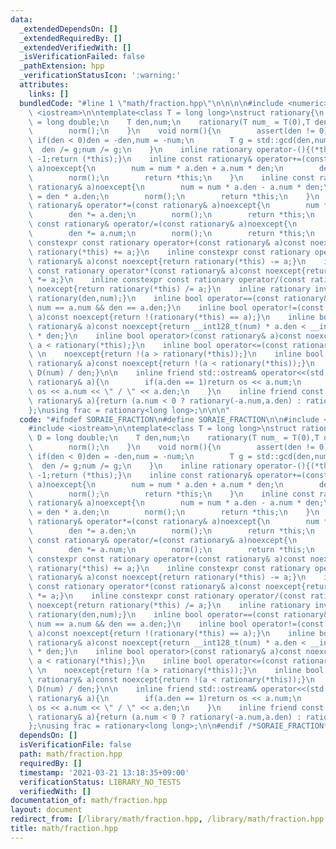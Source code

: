 ```yaml
---
data:
  _extendedDependsOn: []
  _extendedRequiredBy: []
  _extendedVerifiedWith: []
  _isVerificationFailed: false
  _pathExtension: hpp
  _verificationStatusIcon: ':warning:'
  attributes:
    links: []
  bundledCode: "#line 1 \"math/fraction.hpp\"\n\n\n\n#include <numeric>\n#include\
    \ <iostream>\n\ntemplate<class T = long long>\nstruct rationary{\n    using D\
    \ = long double;\n    T den,num;\n    rationary(T num_ = T(0),T den_ = T(1)):den(den_),num(num_){\n\
    \        norm();\n    }\n    void norm(){\n        assert(den != 0);\n       \
    \ if(den < 0)den = -den,num = -num;\n        T g = std::gcd(den,num);\n      \
    \  den /= g;num /= g;\n    }\n    inline rationary operator-(){(*this).num *=\
    \ -1;return (*this);}\n    inline const rationary& operator+=(const rationary&\
    \ a)noexcept{\n        num = num * a.den + a.num * den;\n        den = den * a.den;\n\
    \        norm();\n        return *this;\n    }\n    inline const rationary& operator-=(const\
    \ rationary& a)noexcept{\n        num = num * a.den - a.num * den;\n        den\
    \ = den * a.den;\n        norm();\n        return *this;\n    }\n    inline const\
    \ rationary& operator*=(const rationary& a)noexcept{\n        num *= a.num;\n\
    \        den *= a.den;\n        norm();\n        return *this;\n    }\n    inline\
    \ const rationary& operator/=(const rationary& a)noexcept{\n        num *= a.den;\n\
    \        den *= a.num;\n        norm();\n        return *this;\n    }\n    inline\
    \ constexpr const rationary operator+(const rationary& a)const noexcept{return\
    \ rationary(*this) += a;}\n    inline constexpr const rationary operator-(const\
    \ rationary& a)const noexcept{return rationary(*this) -= a;}\n    inline constexpr\
    \ const rationary operator*(const rationary& a)const noexcept{return rationary(*this)\
    \ *= a;}\n    inline constexpr const rationary operator/(const rationary& a)const\
    \ noexcept{return rationary(*this) /= a;}\n    inline rationary inv()const{return\
    \ rationary(den,num);}\n    inline bool operator==(const rationary& a)const noexcept{return\
    \ num == a.num && den == a.den;}\n    inline bool operator!=(const rationary&\
    \ a)const noexcept{return !(rationary(*this) == a);}\n    inline bool operator<(const\
    \ rationary& a)const noexcept{return __int128_t(num) * a.den < __int128_t(a.num)\
    \ * den;}\n    inline bool operator>(const rationary& a)const noexcept{return\
    \ a < rationary(*this);}\n    inline bool operator<=(const rationary& a)const\
    \ \n    noexcept{return !(a > rationary(*this));}\n    inline bool operator>=(const\
    \ rationary& a)const noexcept{return !(a < rationary(*this));}\n    inline D to_D()const{return\
    \ D(num) / den;}\n\n    inline friend std::ostream& operator<<(std::ostream& os,const\
    \ rationary& a){\n        if(a.den == 1)return os << a.num;\n        else return\
    \ os << a.num << \" / \" << a.den;\n    }\n    inline friend const rationary abs(const\
    \ rationary& a){return (a.num < 0 ? rationary(-a.num,a.den) : rationary(a.num,a.den));}\n\
    };\nusing frac = rationary<long long>;\n\n\n"
  code: "#ifndef SORAIE_FRACTION\n#define SORAIE_FRACTION\n\n#include <numeric>\n\
    #include <iostream>\n\ntemplate<class T = long long>\nstruct rationary{\n    using\
    \ D = long double;\n    T den,num;\n    rationary(T num_ = T(0),T den_ = T(1)):den(den_),num(num_){\n\
    \        norm();\n    }\n    void norm(){\n        assert(den != 0);\n       \
    \ if(den < 0)den = -den,num = -num;\n        T g = std::gcd(den,num);\n      \
    \  den /= g;num /= g;\n    }\n    inline rationary operator-(){(*this).num *=\
    \ -1;return (*this);}\n    inline const rationary& operator+=(const rationary&\
    \ a)noexcept{\n        num = num * a.den + a.num * den;\n        den = den * a.den;\n\
    \        norm();\n        return *this;\n    }\n    inline const rationary& operator-=(const\
    \ rationary& a)noexcept{\n        num = num * a.den - a.num * den;\n        den\
    \ = den * a.den;\n        norm();\n        return *this;\n    }\n    inline const\
    \ rationary& operator*=(const rationary& a)noexcept{\n        num *= a.num;\n\
    \        den *= a.den;\n        norm();\n        return *this;\n    }\n    inline\
    \ const rationary& operator/=(const rationary& a)noexcept{\n        num *= a.den;\n\
    \        den *= a.num;\n        norm();\n        return *this;\n    }\n    inline\
    \ constexpr const rationary operator+(const rationary& a)const noexcept{return\
    \ rationary(*this) += a;}\n    inline constexpr const rationary operator-(const\
    \ rationary& a)const noexcept{return rationary(*this) -= a;}\n    inline constexpr\
    \ const rationary operator*(const rationary& a)const noexcept{return rationary(*this)\
    \ *= a;}\n    inline constexpr const rationary operator/(const rationary& a)const\
    \ noexcept{return rationary(*this) /= a;}\n    inline rationary inv()const{return\
    \ rationary(den,num);}\n    inline bool operator==(const rationary& a)const noexcept{return\
    \ num == a.num && den == a.den;}\n    inline bool operator!=(const rationary&\
    \ a)const noexcept{return !(rationary(*this) == a);}\n    inline bool operator<(const\
    \ rationary& a)const noexcept{return __int128_t(num) * a.den < __int128_t(a.num)\
    \ * den;}\n    inline bool operator>(const rationary& a)const noexcept{return\
    \ a < rationary(*this);}\n    inline bool operator<=(const rationary& a)const\
    \ \n    noexcept{return !(a > rationary(*this));}\n    inline bool operator>=(const\
    \ rationary& a)const noexcept{return !(a < rationary(*this));}\n    inline D to_D()const{return\
    \ D(num) / den;}\n\n    inline friend std::ostream& operator<<(std::ostream& os,const\
    \ rationary& a){\n        if(a.den == 1)return os << a.num;\n        else return\
    \ os << a.num << \" / \" << a.den;\n    }\n    inline friend const rationary abs(const\
    \ rationary& a){return (a.num < 0 ? rationary(-a.num,a.den) : rationary(a.num,a.den));}\n\
    };\nusing frac = rationary<long long>;\n\n#endif /*SORAIE_FRACTION*/"
  dependsOn: []
  isVerificationFile: false
  path: math/fraction.hpp
  requiredBy: []
  timestamp: '2021-03-21 13:18:35+09:00'
  verificationStatus: LIBRARY_NO_TESTS
  verifiedWith: []
documentation_of: math/fraction.hpp
layout: document
redirect_from: [/library/math/fraction.hpp, /library/math/fraction.hpp.html]
title: math/fraction.hpp
---
```

